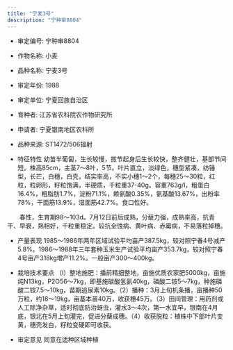 ```yaml
---
title: "宁麦3号"
description: "宁种审8804"
---
```

* 审定编号:  宁种审8804

*  作物名称:  小麦

*  品种名称:  宁麦3号

*  审定年份:  1988

*  审定单位:  宁夏回族自治区

* 育种者:  江苏省农科院农作物研究所

*  申请者:  宁夏银南地区农科所

*  品种来源:  ST1472/506辐射

*  特征特性
幼苗半葡匐，生长较慢，拔节起身后生长较快，整齐健壮，基部节间短。株高85cm，主茎7～8叶，5节。叶片直立，淡绿色，穗型紧凑，纺锤型，长芒，白穗，白壳，结实率高，不实小穗1～2个，每穗25～30粒，红粒，粒卵形，籽粒饱满，半硬质，千粒重37-40g。容重763g/l，粗蛋白16.4%，粗脂肪1.7%，淀粉71.1%，赖氨酸0.35%，氨基酸13.67%，出粉率78%，干面筋13.9%，湿面筋42.7%。食口性好。
　　春性，生育期98～103d。7月12日前后成熟，分蘖力强，成熟率高，抗青干、早衰，熟相好，千粒重稳定。较抗全蚀病、黄叶病、赤霉病，不易落粒掉穗。


*  产量表现
1985～1986年两年区域试验平均亩产387.5kg，较对照宁春4号减产5.8%。1986～1988年三年套种玉米生产试验平均亩产353.7kg，较对照宁春4号亩产318kg增产11.2%。一般亩产300～400kg。

*  栽培技术要点
（l）整地施肥：播前精细整地，亩施优质农家肥5000kg，亩施纯N13kg，P2O56～7kg，即基施碳酸氢氨40kg，磷酸二铵5～7kg，种施磷酸二铵7.5～10kg，苗期追尿素10kg。（2）播种：3月上旬机条播，亩播种50万粒，约18～19kg，亩基本苗40万，收获穗45万。（3）田间管理：用药剂或人工除净杂草，适时彻底防治蚜虫，灌水3～4次，第一水宜早，银南在4月底，银北在5月上旬灌完，促进分蘖成穗。（4）收获脱粒：植株中下部叶片变黄，穗壳发白，籽粒变硬即可收获。

*  审定意见
同意在适种区域种植
